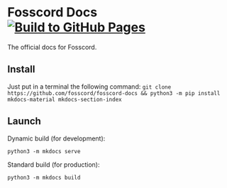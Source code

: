# Fosscord Docs [![Build to GitHub Pages](https://github.com/fosscord/fosscord-docs/actions/workflows/build.yml/badge.svg)](https://github.com/fosscord/fosscord-docs/actions/workflows/build.yml)
The official docs for Fosscord.

## Install
Just put in a terminal the following command:
`git clone https://github.com/fosscord/fosscord-docs && python3 -m pip install mkdocs-material mkdocs-section-index`

## Launch
Dynamic build (for development):

`python3 -m mkdocs serve`

Standard build (for production):

`python3 -m mkdocs build`
